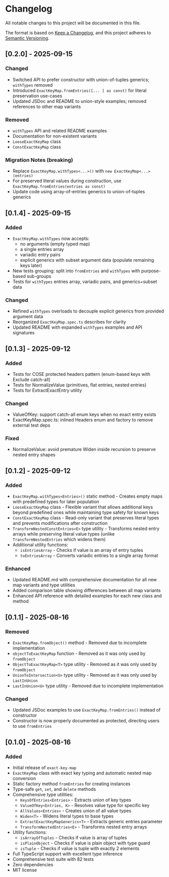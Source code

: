 # Changelog

All notable changes to this project will be documented in this file.

The format is based on [Keep a Changelog](https://keepachangelog.com/en/1.0.0/),
and this project adheres to [Semantic Versioning](https://semver.org/spec/v2.0.0.html).

## [0.2.0] - 2025-09-15

### Changed

- Switched API to prefer constructor with union-of-tuples generics; `withTypes` removed
- Introduced `ExactKeyMap.fromEntries([... ] as const)` for literal preservation use-cases
- Updated JSDoc and README to union-style examples; removed references to other map variants

### Removed

- `withTypes` API and related README examples
- Documentation for non-existent variants
- `LooseExactKeyMap` class
- `ConstExactKeyMap` class

### Migration Notes (breaking)

- Replace `ExactKeyMap.withTypes<...>()` with `new ExactKeyMap<...>(entries)`
- For preserved literal values during construction, use `ExactKeyMap.fromEntries(entries as const)`
- Update code using array-of-entries generics to union-of-tuples generics

## [0.1.4] - 2025-09-15

### Added

- `ExactKeyMap.withTypes` now accepts:
  - no arguments (empty typed map)
  - a single entries array
  - variadic entry pairs
  - explicit generics with subset argument data (populate remaining keys later)
- New tests grouping: split into `fromEntries` and `withTypes` with purpose-based sub-groups
- Tests for `withTypes` entries array, variadic pairs, and generics+subset data

### Changed

- Refined `withTypes` overloads to decouple explicit generics from provided argument data
- Reorganized `ExactKeyMap.spec.ts` describes for clarity
- Updated README with expanded `withTypes` examples and API signatures

## [0.1.3] - 2025-09-12

### Added

- Tests for COSE protected headers pattern (enum-based keys with Exclude catch-all)
- Tests for NormalizeValue (primitives, flat entries, nested entries)
- Tests for ExtractExactEntry utility

### Changed

- ValueOfKey: support catch-all enum keys when no exact entry exists
- ExactKeyMap.spec.ts: inlined Headers enum and factory to remove external test deps

### Fixed

- NormalizeValue: avoid premature Widen inside recursion to preserve nested entry shapes

## [0.1.2] - 2025-09-12

### Added

- `ExactKeyMap.withTypes<Entries>()` static method - Creates empty maps with predefined types for later population
- `LooseExactKeyMap` class - Flexible variant that allows additional keys beyond predefined ones while maintaining type safety for known keys
- `ConstExactKeyMap` class - Read-only variant that preserves literal types and prevents modifications after construction
- `TransformNestedConstEntries<E>` type utility - Transforms nested entry arrays while preserving literal value types (unlike `TransformNestedEntries` which widens them)
- Additional utility functions:
  - `isEntriesArray` - Checks if value is an array of entry tuples
  - `toEntriesArray` - Converts variadic entries to a single array format

### Enhanced

- Updated README.md with comprehensive documentation for all new map variants and type utilities
- Added comparison table showing differences between all map variants
- Enhanced API reference with detailed examples for each new class and method

## [0.1.1] - 2025-08-16

### Removed

- `ExactKeyMap.fromObject()` method - Removed due to incomplete implementation
- `objectToExactKeyMap` function - Removed as it was only used by `fromObject`
- `ObjectToExactKeyMap<T>` type utility - Removed as it was only used by `fromObject`
- `UnionToIntersection<U>` type utility - Removed as it was only used by `LastInUnion`
- `LastInUnion<U>` type utility - Removed due to incomplete implementation

### Changed

- Updated JSDoc examples to use `ExactKeyMap.fromEntries()` instead of constructor
- Constructor is now properly documented as protected, directing users to use `fromEntries`

## [0.1.0] - 2025-08-16

### Added

- Initial release of `exact-key-map`
- `ExactKeyMap` class with exact key typing and automatic nested map conversion
- Static factory method `fromEntries` for creating instances
- Type-safe `get`, `set`, and `delete` methods
- Comprehensive type utilities:
  - `KeysOfEntries<Entries>` - Extracts union of key types
  - `ValueOfKey<Entries, K>` - Resolves value type for specific key
  - `AllValues<Entries>` - Creates union of all value types
  - `Widen<T>` - Widens literal types to base types
  - `ExtractExactKeyMapGenerics<T>` - Extracts generic entries parameter
  - `TransformNestedEntries<E>` - Transforms nested entry arrays
- Utility functions:
  - `isArrayOfTuples` - Checks if value is array of tuples
  - `isPlainObject` - Checks if value is plain object with type guard
  - `isTuple` - Checks if value is tuple with exactly 2 elements
- Full TypeScript support with excellent type inference
- Comprehensive test suite with 82 tests
- Zero dependencies
- MIT license
